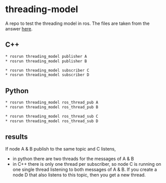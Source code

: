 # threading-model

A repo to test the threading model in ros.
The files are taken from the answer [here](https://answers.ros.org/question/9543/rospy-threading-model/).

## C++
```bash
* rosrun threading_model publisher A
* rosrun threading_model publisher B

* rosrun threading_model subscriber C
* rosrun threading_model subscriber D
```

## Python

```bash
* rosrun threading_model ros_thread_pub A
* rosrun threading_model ros_thread_pub B

* rosrun threading_model ros_thread_sub C
* rosrun threading_model ros_thread_sub D
```

## results
If node A & B publish to the same topic and C listens,
* in python there are two threads for the messages of A & B
* in C++ there is only one thread per subscriber, so node C is running on one single thread listening to both messages of A & B. If you create a node D that also listens to this topic, then you get a new thread.
